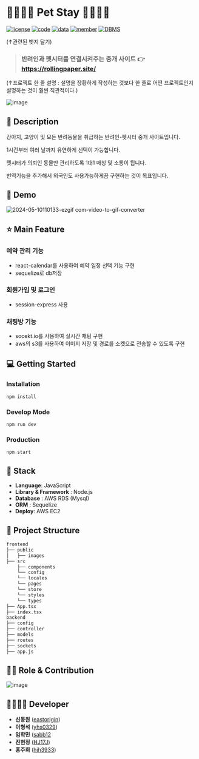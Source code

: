
# 👨‍👩‍👦‍👦 Pet Stay 👨‍👩‍👦‍👦 

[![license](https://img.shields.io/badge/License-AGPL-red)](https://github.com/NDjust/Generate-HeadLine/blob/master/LICENSE)
[![code](https://img.shields.io/badge/Code-Python3.7-blue)](https://docs.python.org/3/license.html)
[![data](https://img.shields.io/badge/Data-news-blueviolet)](https://news.chosun.com/ranking/list.html)
[![member](https://img.shields.io/badge/Project-Member-brightgreen)](https://github.com/NDjust/Generate-HeadLine/blob/Feature_README/README.md#participation-member)
[![DBMS](https://img.shields.io/badge/DBMS-MySQL-orange)](https://www.mysql.com/downloads/)

(↑관련된 뱃지 달기)

> ### 반려인과 펫시터를 연결시켜주는 중개 사이트 👉 https://rollingpaper.site/

(↑프로젝트 한 줄 설명 : 설명을 장황하게 작성하는 것보다 한 줄로 어떤 프로젝트인지 설명하는 것이 훨씬 직관적이다.)

![image](https://github.com/HJ17J/PetStay-backend/assets/154948606/1a19b76e-2e17-497e-bf9c-01daef8c482d)


## 📖 Description

강아지, 고양이 및 모든 반려동물을 취급하는 반려인-펫시터 중개 사이트입니다.

1시간부터 여러 날까지 유연하게 선택이 가능합니다.

펫시터가 의뢰인 동물만 관리하도록 1대1 매칭 및 소통이 됩니다.

번역기능을 추가해서 외국인도 사용가능하게끔 구현하는 것이 목표입니다.

## :baby_chick: Demo
![2024-05-10110133-ezgif com-video-to-gif-converter](https://github.com/HJ17J/PetStay-backend/assets/154948606/f490d07c-a792-4757-9fe7-f05bd180aed7)

## ⭐ Main Feature
### 예약 관리 기능
- react-calendar를 사용하여 예약 일정 선택 기능 구현
- sequelize로 db저장

### 회원가입 및 로그인 
- session-express 사용

### 채팅방 기능
- socekt.io를 사용하여 실시간 채팅 구현
- aws의 s3를 사용하여 이미지 저장 및 경로를 소켓으로 전송할 수 있도록 구현

## 💻 Getting Started

### Installation
```
npm install
```
### Develop Mode
```
npm run dev
```
### Production
```
npm start
```

## 🔧 Stack
- **Language**: JavaScript
- **Library & Framework** : Node.js
- **Database** : AWS RDS (Mysql)
- **ORM** : Sequelize
- **Deploy**: AWS EC2

## :open_file_folder: Project Structure

```markdown
frontend
├── public
│   ├── images
├── src
    ├── components
    └── config
    └── locales
    └── pages
    └── store
    └── styles
    └── types
├── App.tsx
├── index.tsx
backend
├── config
├── controller
├── models
├── routes
├── sockets
├── app.js
```

## 👨‍💻 Role & Contribution

![image](https://github.com/HJ17J/PetStay-backend/assets/107241014/65e4ee30-7446-45bc-afab-2b22c5696518)

## 👨‍👩‍👧‍👦 Developer
*  **신동원** ([eastorigin](https://github.com/eastorigin))
*  **이형석** ([yhs0329](https://github.com/yhs0329))
*  **임학민** ([sabb12](https://github.com/sabb12)
*  **진현정** ([HJ17J](https://github.com/HJ17J))
*  **홍주희** ([hjh3933](https://github.com/hjh3933))
